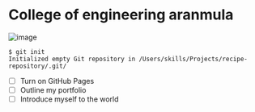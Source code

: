 # College of engineering aranmula
![image](https://github.com/mohdraashid/skillscommunicate-using-markdown/assets/137311631/c584382a-101f-4462-9903-0fca72cb151c)
```
$ git init
Initialized empty Git repository in /Users/skills/Projects/recipe-repository/.git/
```
- [ ] Turn on GitHub Pages
- [ ] Outline my portfolio
- [ ] Introduce myself to the world
